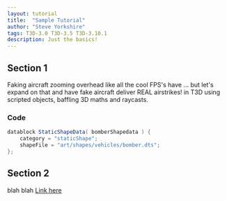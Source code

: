 ```yaml
---
layout: tutorial
title:  "Sample Tutorial"
author: "Steve Yorkshire"
tags: T3D-3.0 T3D-3.5 T3D-3.10.1 
description: Just the basics!
---
```


## Section 1

Faking aircraft zooming overhead like all the cool FPS's have ... but let's expand on that and have fake aircraft deliver REAL airstrikes! in T3D using scripted objects, baffling 3D maths and raycasts.

### Code
```cs
datablock StaticShapeData( bomberShapedata ) {
    category = "staticShape";
    shapeFile = "art/shapes/vehicles/bomber.dts";
};
```

## Section 2

blah blah [Link here](https://google.com)